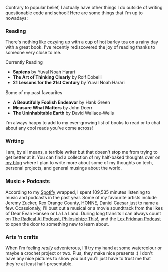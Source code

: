 Contrary to popular belief, I actually have other things I do outside of writing questionable code and school! Here are some things that I'm up to nowadays:
### Reading
There's nothing like cozying up with a cup of hot barley tea on a rainy day with a great book. I've recently rediscovered the joy of reading thanks to someone very close to me.

Currently Reading
* **Sapiens** by Yuval Noah Harari
* **The Art of Thinking Clearly** by Rolf Dobelli
* **21 Lessons for the 21st Century** by Yuval Noah Harari

Some of my past favourites
* **A Beautifully Foolish Endeavor** by Hank Green
* **Measure What Matters** by John Doerr
* **The Uninhabitable Earth** by David Wallace-Wells

I'm always happy to add to my ever-growing list of books to read or to chat about any cool reads you've come across!

### Writing
I am, by all means, a terrible writer but that doesn't stop me from trying to get better at it. You can find a collection of my half-baked thoughts over on [my blog](https://blog.jzhao.xyz/) where I plan to write more about some of my thoughts on tech, personal projects, and general musings about the world.

### Music + Podcasts
According to my [Spotify](https://open.spotify.com/user/notecho?si=9bKqHkhLQFenGqlXza2F2Q) wrapped, I spent 109,535 minutes listening to music and podcasts in the past year. Some of my favourite artists include Jeremy Zucker, Rex Orange County, HONNE, Daniel Caesar just to name a few. Ocassionaly, I'll bust out a musical or a movie soundtrack from the likes of Dear Evan Hansen or La La Land. During long transits I can always count on [The Radical AI Podcast](https://www.radicalai.org/), [Philosiphize This!](https://www.philosophizethis.org/), and the [Lex Fridman Podcast](https://lexfridman.com/podcast/) to open the door to something new to learn about.

### Arts 'n crafts
When I'm feeling *really* adventerous, I'll try my hand at some watercolour or maybe a crochet project or two. Plus, they make nice presents :) I don't have any nice pictures to show you but you'll just have to trust me that they're at least half-presentable.